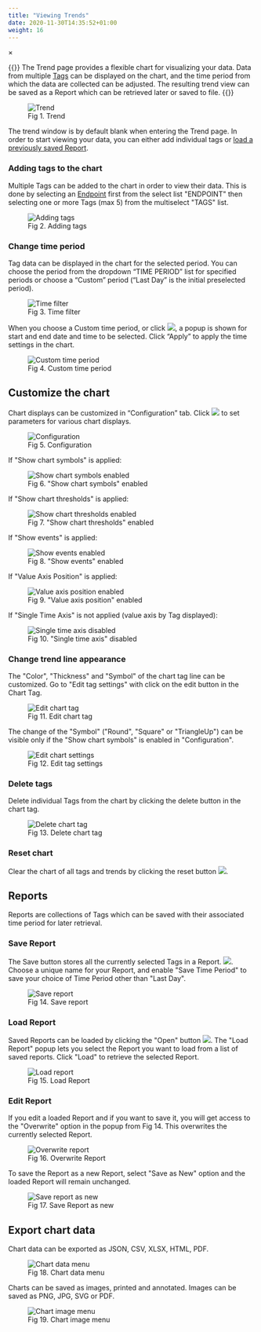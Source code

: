 ```yaml
---
title: "Viewing Trends"
date: 2020-11-30T14:35:52+01:00
weight: 16
---
```



<!-- The Modal -->
<div id="myModal" class="modal">
  <span class="close">&times;</span>
  <img class="modal-content" id="img01">
  <div id="caption"></div>
</div>

{{<lead>}}
The Trend page provides a flexible chart for visualizing your data. Data from multiple [Tags](/glossary#tag) can be displayed on the chart, and the time period from which the data are collected can be adjusted. The resulting trend view can be saved as a Report which can be retrieved later or saved to file.
{{</lead>}}
<figure class="image_container">
    <img class="center_image myImg" onClick="reply_click(this)"  id="trend_screen" src="/trend_screen.png" alt="Trend">
    <figcaption>Fig 1. Trend</figcaption>
</figure>

The trend window is by default blank when entering the Trend page. In order to start viewing your data, you can either add individual tags or [load a previously saved Report](/trends-and-reports/creating-reports/).

### Adding tags to the chart
Multiple Tags can be added to the chart in order to view their data. This is done by selecting an [Endpoint](/glossary#endpoint) first from the select list "ENDPOINT" then selecting one or more Tags (max 5) from the multiselect "TAGS" list.
<figure class="image_container">
    <img class="center_image myImg figure_resize1" onClick="reply_click(this)"  id="trend_tag_list" src="/trend_tag_list.png" alt="Adding tags">
    <figcaption>Fig 2. Adding tags</figcaption>
</figure>

### Change time period
Tag data can be displayed in the chart for the selected period. You can choose the period from the dropdown “TIME PERIOD” list for specified periods or choose a “Custom” period (“Last Day” is the initial preselected period).
<figure class="image_container">
    <img class="center_image myImg figure_resize1" onClick="reply_click(this)"  id="time_period" src="/time_period.png" alt="Time filter">
    <figcaption>Fig 3. Time filter</figcaption>
</figure>

When you choose a Custom time period, or click <img src="/custom_time_period_button.png">, a popup is shown for start and end date and time to be selected. Click “Apply” to apply the time settings in the chart.
<figure class="image_container">
    <img class="center_image myImg figure_resize2" onClick="reply_click(this)"  id="custom_filter_screen" src="/custom_filter_screen.png" alt="Custom time period">
    <figcaption>Fig 4. Custom time period</figcaption>
</figure>

## Customize the chart
Chart displays can be customized in “Configuration” tab. Click <img src="/trend_config.png"> to set parameters for various chart displays. <br/>
<figure class="image_container">
    <img class="center_image myImg figure_resize1" onClick="reply_click(this)"  id="trend_config_popup" src="/trend_config_popup.png" alt="Configuration">
    <figcaption>Fig 5. Configuration</figcaption>
</figure>

If "Show chart symbols" is applied: <br/>
<figure class="image_container">
    <img class="center_image myImg" onClick="reply_click(this)"  id="show_chart_symbols" src="/show_chart_symbols.png" alt="Show chart symbols enabled">
    <figcaption>Fig 6. "Show chart symbols" enabled</figcaption>
</figure>

If "Show chart thresholds" is applied: <br/>
<figure class="image_container">
    <img class="center_image myImg" onClick="reply_click(this)"  id="show_chart_tresholds" src="/show_chart_tresholds.png" alt="Show chart thresholds enabled">
    <figcaption>Fig 7. "Show chart thresholds" enabled</figcaption>
</figure>

If "Show events" is applied: <br/>
<figure class="image_container">
    <img class="center_image myImg" onClick="reply_click(this)"  id="show_events" src="/show_events.png" alt="Show events enabled">
    <figcaption>Fig 8. "Show events" enabled</figcaption>
</figure>

If "Value Axis Position" is applied: <br/>
<figure class="image_container">
    <img class="center_image myImg" onClick="reply_click(this)"  id="value_axis_position" src="/value_axis_position.png" alt="Value axis position enabled">
    <figcaption>Fig 9. "Value axis position" enabled</figcaption>
</figure>

If "Single Time Axis" is not applied (value axis by Tag displayed): <br/>
<figure class="image_container">
    <img class="center_image myImg" onClick="reply_click(this)"  id="no_single_time_axis" src="/no_single_time_axis.png" alt="Single time axis disabled">
    <figcaption>Fig 10. "Single time axis" disabled</figcaption>
</figure>


### Change trend line appearance
The "Color", "Thickness" and "Symbol" of the chart tag line can be customized. Go to "Edit tag settings" with click on the edit button in the Chart Tag.
<figure class="image_container">
    <img class="center_image myImg figure_resize1" onClick="reply_click(this)"  id="edit_trend_tag_button" src="/edit_trend_tag_button.png" alt="Edit chart tag">
    <figcaption>Fig 11. Edit chart tag</figcaption>
</figure>
The change of the "Symbol" ("Round", "Square" or "TriangleUp") can be visible only if the "Show chart symbols" is enabled in "Configuration".
<figure class="image_container">
    <img class="center_image myImg figure_resize2" onClick="reply_click(this)"  id="edit_tag_settings" src="/edit_tag_settings.png" alt="Edit chart settings">
    <figcaption>Fig 12. Edit tag settings</figcaption>
</figure>

### Delete tags
Delete individual Tags from the chart by clicking the delete button in the chart tag.
<figure class="image_container">
    <img class="center_image myImg figure_resize1" onClick="reply_click(this)"  id="tag_delete_button" src="/tag_delete_button.png" alt="Delete chart tag">
    <figcaption>Fig 13. Delete chart tag</figcaption>
</figure>

### Reset chart
Clear the chart of all tags and trends by clicking the reset button <img src="/chart_reset_button.png">.

## Reports 
Reports are collections of Tags which can be saved with their associated time period for later retrieval.
### Save Report
The Save button stores all the currently selected Tags in a Report. <img src="/save_report_button.png">.<br> 
Choose a unique name for your Report, and enable "Save Time Period" to save your choice of Time Period other than "Last Day".
<figure class="image_container">
    <img class="center_image myImg" onClick="reply_click(this)"  id="save_new_report" src="/save_new_report.png" alt="Save report">
    <figcaption>Fig 14. Save report</figcaption>
</figure>

### Load Report
Saved Reports can be loaded by clicking the "Open" button <img src="/load_report_button.png">. The "Load Report" popup lets you select the Report you want to load from a list of saved reports. Click "Load" to retrieve the selected Report.
<figure class="image_container">
    <img class="center_image myImg figure_resize2" onClick="reply_click(this)"  id="load_report_popup" src="/load_report_popup.png" alt="Load report">
    <figcaption>Fig 15. Load Report</figcaption>
</figure>

### Edit Report
If you edit a loaded Report and if you want to save it, you will get access to the "Overwrite" option in the popup from Fig 14. This overwrites the currently selected Report.
<figure class="image_container">
    <img class="center_image myImg figure_resize1" onClick="reply_click(this)"  id="overwrite_report" src="/overwrite_report.png" alt="Overwrite report">
    <figcaption>Fig 16. Overwrite Report</figcaption>
</figure> 
 To save the Report as a new Report, select "Save as New" option and the loaded Report will remain unchanged.
<figure class="image_container">
    <img class="center_image myImg figure_resize1" onClick="reply_click(this)"  id="save_as_new_report" src="/save_as_new_report.png" alt="Save report as new">
    <figcaption>Fig 17. Save Report as new</figcaption>
</figure> 

## Export chart data
Chart data can be exported as JSON, CSV, XLSX, HTML, PDF. 
<figure class="image_container">
    <img class="center_image myImg figure_resize1" onClick="reply_click(this)"  id="chart_data_menu" src="/chart_data_menu.png" alt="Chart data menu">
    <figcaption>Fig 18. Chart data menu</figcaption>
</figure> 
Charts can be saved as images, printed and annotated. Images can be saved as PNG, JPG, SVG or PDF.
<figure class="image_container">
    <img class="center_image myImg figure_resize1" onClick="reply_click(this)"  id="chart_image_menu" src="/chart_image_menu.png" alt="Chart image menu">
    <figcaption>Fig 19. Chart image menu</figcaption>
</figure>

<script>
// Get the modal
var modal = document.getElementById("myModal");

var modalImg = document.getElementById("img01");
var captionText = document.getElementById("caption");
function reply_click(img)
{
    modal.style.display = "block";
    modalImg.src = img.src;
    captionText.innerHTML = img.alt;
}

modal.onclick = function() { 
  modal.style.display = "none";
}

document.addEventListener('keyup', function(e) {
    if (e.keyCode == 27) {
        modal.style.display = "none";
    }
});
</script>